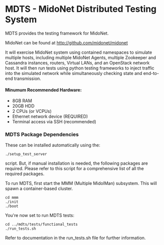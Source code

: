 MDTS - MidoNet Distributed Testing System
=========================================

MDTS provides the testing framework for MidoNet.

MidoNet can be found at http://github.com/midonet/midonet

It will exercise MidoNet system using contained namespaces to
simulate multiple hosts, including multiple MidoNet Agents, multiple
Zookeeper and Cassandra instances, routers, Virtual LANs, and an
OpenStack network host.  It will then run tests using python testing
frameworks to inject traffic into the simulated network while
simultaneously checking state and end-to-end transmission.

#### Minumum Recommended Hardware:

* 8GB RAM
* 20GB HDD
* 2 CPUs (or VCPUs)
* Ethernet network device (REQUIRED)
* Terminal access via SSH (recommended)

### MDTS Package Dependencies

These can be installed automatically using the:

    ./setup_test_server

script.  But, if manual installation is needed, the following packages
are required.  Please refer to this script for a comprehensive list of
all the required packages.

To run MDTS, first start the MMM (Multiple MidolMan) subsystem.  This
will spawn a container-based cluster.

    cd mmm
    ./init
    ./boot

You're now set to run MDTS tests:

    cd ../mdts/tests/functional_tests
    ./run_tests.sh

Refer to documentation in the run_tests.sh file for further information.
